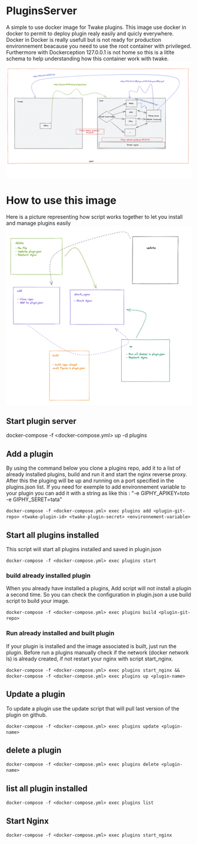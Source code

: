 # PluginsServer

A simple to use docker image for Twake plugins. This image use docker in docker to permit to deploy plugin realy easily and quicly everywhere. Docker in Docker is really usefull but is not ready for production environnement beacause you need to use the root container with privileged. Furthermore with Dockerception 127.0.0.1 is not home so this is a litlte schema to help understanding how this container work with twake.
![Alt text](twake/plugins/HowItWorks.png "How it works !")

# How to use this image

Here is a picture representing how script works together to let you install and manage plugins easily
![Alt text](twake/plugins/HowScriptsWorks.png "Scripts")

## Start plugin server

docker-compose -f <docker-compose.yml> up -d plugins

## Add a plugin

By using the command below you clone a plugins repo, add it to a list of already installed plugins, build and run it and start the nginx reverse proxy. After this the pluging will be up and running on a port specified in the plugins.json list.
If you need for exemple to add environnement variable to your plugin you can add it with a string as <environnemen-variable> like this : "-e GIPHY_APIKEY=toto -e GIPHY_SERET=tata"

    docker-compose -f <docker-compose.yml> exec plugins add <plugin-git-repo> <twake-plugin-id> <twake-plugin-secret> <environnement-variable>

## Start all plugins installed

This script will start all plugins installed and saved in plugin.json

    docker-compose -f <docker-compose.yml> exec plugins start

### build already installed plugin

When you already have installed a plugins, Add script will not install a plugin a second time. So you can check the configuration in plugin.json a use build script to build your image.

    docker-compose -f <docker-compose.yml> exec plugins build <plugin-git-repo>

### Run already installed and built plugin

If your plugin is installed and the image associated is built, just run the plugin. Before run a plugins manually check if the network (docker network ls) is already created, if not restart your nginx with script start_nginx.

    docker-compose -f <docker-compose.yml> exec plugins start_nginx && docker-compose -f <docker-compose.yml> exec plugins up <plugin-name>

## Update a plugin

To update a plugin use the update script that will pull last version of the plugin on github.

    docker-compose -f <docker-compose.yml> exec plugins update <plugin-name>

## delete a plugin

    docker-compose -f <docker-compose.yml> exec plugins delete <plugin-name>

## list all plugin installed

    docker-compose -f <docker-compose.yml> exec plugins list

## Start Nginx

    docker-compose -f <docker-compose.yml> exec plugins start_nginx
